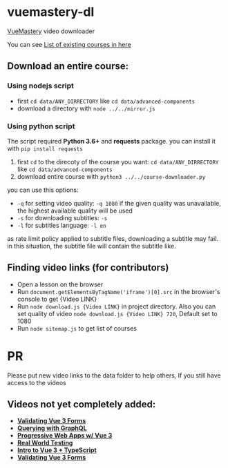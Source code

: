 # vuemastery-dl
[VueMastery](https://www.vuemastery.com/courses) video downloader

You can see [List of existing courses in here](CoursesList.md)

## Download an entire course:
### Using nodejs script
* first `cd data/ANY_DIRRECTORY` like `cd data/advanced-components`
* download a directory with `node ../../mirror.js`

### Using python script
The script required **Python 3.6+** and **requests** package.
you can install it with `pip install requests`

1. first `cd` to the direcoty of the course you want: `cd data/ANY_DIRRECTORY` like `cd data/advanced-components`
2. download entire course with `python3 ../../course-downloader.py`

you can use this options:
* `-q` for setting video quality: `-q 1080` if the given quality was unavailable, the highest available quality will be used
* `-s` for downloading subtitles: `-s`
* `-l` for subtitles language: `-l en`

as rate limit policy applied to subtitle files, downloading a subtitle may fail. in this situation,
the subtitle file will contain the subtitle like.

## Finding video links (for contributors)
* Open a lesson on the browser
* Run `document.getElementsByTagName('iframe')[0].src` in the browser's console to get {Video LINK}
* Run `node download.js {Video LINK}` in project directory. Also you can set quality of video `node download.js {Video LINK} 720`, Default set to 1080
* Run `node sitemap.js` to get list of courses


# PR
Please put new video links to the data folder to help others, If you still have access to the videos

## Videos not yet completely added:

* [**Validating Vue 3 Forms**](https://www.vuemastery.com/courses/validating-vue3-forms/)
* [**Querying with GraphQL**](https://www.vuemastery.com/courses/querying-with-graphql/)
* [**Progressive Web Apps w/ Vue 3**](https://www.vuemastery.com/courses/progressive-web-apps-vue-3/)
* [**Real World Testing**](https://www.vuemastery.com/courses/real-world-testing/)
* [**Intro to Vue 3 + TypeScript**](https://www.vuemastery.com/courses/vue3-typescript/)
* [**Validating Vue 3 Forms**](https://www.vuemastery.com/courses/validating-vue3-forms/why-vee-validate)
